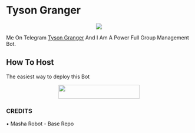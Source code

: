# Tyson Granger

<p align="center">
  <img src="https://telegra.ph/file/d8ef121c403fb4ad09696.jpg">
</p>

Me On Telegram [Tyson Granger](https://t.me/TysonGrangerXRoBot)
And I Am A Power Full Group Management Bot.

## How To Host
The easiest way to deploy this Bot
<p align="center"><a href="https://heroku.com/deploy?template=https://github.com/TheAloneX/TheTysonBot"> <img src="https://img.shields.io/badge/Deploy%20To%20Heroku-black?style=for-the-badge&logo=heroku" width="220" height="38.45"/></a></p>
 
### CREDITS

• Masha Robot - Base Repo
